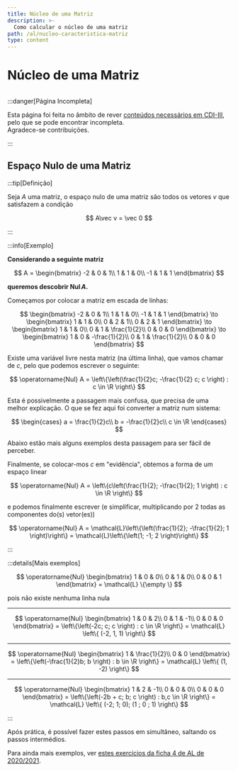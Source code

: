 ```yaml
---
title: Núcleo de uma Matriz
description: >-
  Como calcular o núcleo de uma matriz
path: /al/nucleo-caracteristica-matriz
type: content
---
```


# Núcleo de uma Matriz

```toc

```

:::danger[Página Incompleta]

Esta página foi feita no âmbito de rever [conteúdos necessários em CDI-III](/cdi-iii/sistemas-eq-lineares-coef-constantes),
pelo que se pode encontrar incompleta.  
Agradece-se contribuições.

:::

## Espaço Nulo de uma Matriz

:::tip[Definição]

Seja $A$ uma matriz, o espaço nulo de uma matriz são todos os vetores $v$ que satisfazem a condição

$$
A\vec v = \vec 0
$$

:::

:::info[Exemplo]

**Considerando a seguinte matriz**

$$
A = \begin{bmatrix}
-2 & 0 & 1\\
1 & 1 & 0\\
-1 & 1 & 1
\end{bmatrix}
$$

**queremos descobrir $\operatorname{Nul} A$.**

Começamos por colocar a matriz em escada de linhas:

$$
\begin{bmatrix}
-2 & 0 & 1\\
1 & 1 & 0\\
-1 & 1 & 1
\end{bmatrix} \to \begin{bmatrix}
1 & 1 & 0\\
0 & 2 & 1\\
0 & 2 & 1
\end{bmatrix} \to \begin{bmatrix}
1 & 1 & 0\\
0 & 1 & \frac{1}{2}\\
0 & 0 & 0
\end{bmatrix} \to \begin{bmatrix}
1 & 0 & -\frac{1}{2}\\
0 & 1 & \frac{1}{2}\\
0 & 0 & 0
\end{bmatrix}
$$

Existe uma variável livre nesta matriz (na última linha), que vamos chamar de $c$, pelo que podemos escrever o seguinte:

$$
\operatorname{Nul} A = \left\{\left(\frac{1}{2}c; -\frac{1}{2} c; c \right) : c \in \R \right\}
$$

Esta é possivelmente a passagem mais confusa, que precisa de uma melhor explicação.
O que se fez aqui foi converter a matriz num sistema:

$$
\begin{cases}
a = \frac{1}{2}c\\
b = -\frac{1}{2}c\\
c \in \R
\end{cases}
$$

Abaixo estão mais alguns exemplos desta passagem para ser fácil de perceber.

Finalmente, se colocar-mos $c$ em "evidência", obtemos a forma de um espaço linear

$$
\operatorname{Nul} A = \left\{c\left(\frac{1}{2}; -\frac{1}{2}; 1 \right) : c \in \R \right\}
$$

e podemos finalmente escrever (e simplificar, multiplicando por 2 todas as componentes do(s) vetor(es))

$$
\operatorname{Nul} A = \mathcal{L}\left\{\left(\frac{1}{2}; -\frac{1}{2}; 1 \right)\right\} = \mathcal{L}\left\{\left(1; -1; 2 \right)\right\}
$$

:::

:::details[Mais exemplos]

$$
\operatorname{Nul} \begin{bmatrix}
1 & 0 & 0\\
0 & 1 & 0\\
0 & 0 & 1
\end{bmatrix} = \mathcal{L} \{\empty \}
$$

pois não existe nenhuma linha nula

---

$$
\operatorname{Nul} \begin{bmatrix}
1 & 0 & 2\\
0 & 1 & -1\\
0 & 0 & 0
\end{bmatrix} = \left\{\left(-2c; c; c \right) : c \in \R \right\} = \mathcal{L} \left\{ (-2, 1, 1) \right\}
$$

---

$$
\operatorname{Nul} \begin{bmatrix}
1 & \frac{1}{2}\\
0 & 0
\end{bmatrix} = \left\{\left(-\frac{1}{2}b; b \right) : b \in \R \right\} = \mathcal{L} \left\{ (1, -2) \right\}
$$

---

$$
\operatorname{Nul} \begin{bmatrix}
1 & 2 & -1\\
0 & 0 & 0\\
0 & 0 & 0
\end{bmatrix} = \left\{\left(-2b + c; b; c \right) : b,c \in \R \right\} = \mathcal{L} \left\{ (-2; 1; 0); (1 ; 0 ; 1) \right\}
$$

:::

Após prática, é possível fazer estes passos em simultâneo, saltando os passos intermédios.

Para ainda mais exemplos, ver [estes exercícios da ficha 4 de AL de 2020/2021](https://drive.google.com/file/d/1GbMeQA7Zvs5hHsfzR8wERHx2dGI3601B/view).
